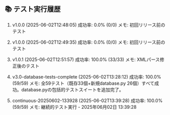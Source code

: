📚 テスト実行履歴
--------------------------------------------------
 1. v1.0.0 (2025-06-02T12:48:05)
    成功率: 0.0% (0/0)
    メモ: 初回リリース前のテスト

 2. v1.0.0 (2025-06-02T12:49:35)
    成功率: 0.0% (0/0)
    メモ: 初回リリース前のテスト

 3. v1.0.1 (2025-06-02T12:51:57)
    成功率: 100.0% (33/33)
    メモ: XMLパース修正後のテスト

 4. v3.0-database-tests-complete (2025-06-02T13:28:12)
    成功率: 100.0% (59/59)
    メモ: 全59テスト（既存33個+新規database.py 26個）すべて成功。database.pyの包括的テストスイートを追加完了。

 5. continuous-20250602-133928 (2025-06-02T13:39:28)
    成功率: 100.0% (59/59)
    メモ: 継続的テスト実行 - 2025年06月02日 13:39:28

